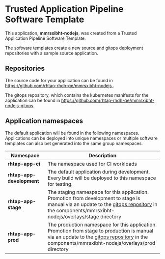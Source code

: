 # Trusted Application Pipeline Software Template

This application, **mmrsxibht-nodejs**, was created from a Trusted Application Pipeline Software Template.

The software templates create a new source and gitops deployment repositories with a sample source application. 

## Repositories

The source code for your application can be found in [https://github.com/rhtap-rhdh-qe/mmrsxibht-nodejs ](https://github.com/rhtap-rhdh-qe/mmrsxibht-nodejs ).
 
The gitops repository, which contains the kubernetes manifests for the application can be found in 
[https://github.com/rhtap-rhdh-qe/mmrsxibht-nodejs-gitops ](https://github.com/rhtap-rhdh-qe/mmrsxibht-nodejs-gitops ) 

## Application namespaces 

The default application will be found in the following namespaces. Applications can be deployed into unique namespaces or multiple software templates can also bet generated into the same group namespaces.  

|  Namespace   |  Description   |  
| -------- | -------- |
| **rhtap-app-ci** | The namespace used for CI workloads |
| **rhtap-app-development** | The default application during development. Every build will be deployed to this namespace for testing. |
| **rhtap-app-stage** | The staging namespace for this application. Promotion from development to stage is manual via an update to the [gitops repository](https://github.com/rhtap-rhdh-qe/mmrsxibht-nodejs-gitops ) in the components/mmrsxibht-nodejs/overlays/stage directory |
| **rhtap-app-prod** | The production namespace for this application. Promotion from stage to production is manual via an update to the [gitops repository](https://github.com/rhtap-rhdh-qe/mmrsxibht-nodejs-gitops ) in the components/mmrsxibht-nodejs/overlays/prod directory |